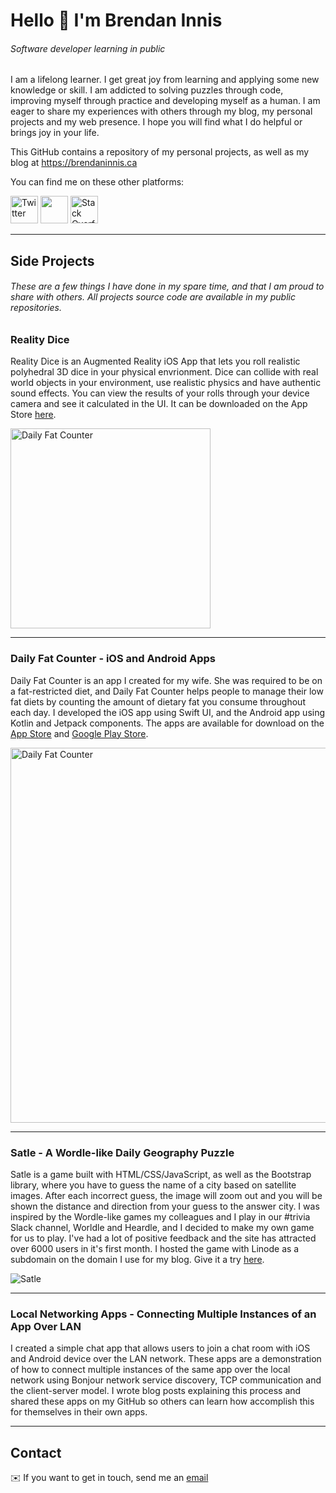 # Hello 👋 I'm Brendan Innis
###### *Software developer learning in public*

I am a lifelong learner. I get great joy from learning and applying some new knowledge or skill. I am addicted to solving puzzles through code, improving myself through practice and developing myself as a human. I am eager to share my experiences with others through my blog, my personal projects and my web presence. I hope you will find what I do helpful or brings joy in your life.

This GitHub contains a repository of my personal projects, as well as my blog at https://brendaninnis.ca

You can find me on these other platforms:

<a href="https://twitter.com/innisbrendan"><img alt="Twitter" src="https://cdn-icons-png.flaticon.com/512/124/124021.png" style="width: 44px; height: 44px;"></img></a><span> </span><a alt="LinkedIn" href="https://www.linkedin.com/in/brendan-innis/"><img src="https://cdn-icons-png.flaticon.com/512/174/174857.png" style="width: 44px; height: 44px;"></img></a><span> </span><a href="https://stackoverflow.com/users/3593889/innisbrendan"><img alt="Stack Overflow" src="https://upload.wikimedia.org/wikipedia/commons/thumb/e/ef/Stack_Overflow_icon.svg/768px-Stack_Overflow_icon.svg.png" style="width: 44px; height: 44px;"></img></a>
- - -

## Side Projects
###### These are a few things I have done in my spare time, and that I am proud to share with others. All projects source code are available in my public repositories.

### Reality Dice

Reality Dice is an Augmented Reality iOS App that lets you roll realistic polyhedral 3D dice in your physical envrionment. Dice can collide with real world objects in your environment, use realistic physics and have authentic sound effects. You can view the results of your rolls through your device camera and see it calculated in the UI. It can be downloaded on the App Store [here](https://apps.apple.com/us/app/reality-dice/id6460648236).

<img alt="Daily Fat Counter" src="https://realitywargames.ca/images/reality-dice-preview.gif" style="width: 320px; height: auto;"></img>

- - -

### Daily Fat Counter - iOS and Android Apps

Daily Fat Counter is an app I created for my wife. She was required to be on a fat-restricted diet, and Daily Fat Counter helps people to manage their low fat diets by counting the amount of dietary fat you consume throughout each day. I developed the iOS app using Swift UI, and the Android app using Kotlin and Jetpack components. The apps are available for download on the [App Store](https://apps.apple.com/app/id1631074004) and [Google Play Store](https://play.google.com/store/apps/details?id=ca.brendaninnis.dailyfatcounter).

<img alt="Daily Fat Counter" src="https://dailyfatcounter.brendaninnis.ca/images/daily-fat-counter-screen1.png" style="width: auto; height: 600px;"></img>

- - -

### Satle - A Wordle-like Daily Geography Puzzle

Satle is a game built with HTML/CSS/JavaScript, as well as the Bootstrap library, where you have to guess the name of a city based on satellite images. After each incorrect guess, the image will zoom out and you will be shown the distance and direction from your guess to the answer city. I was inspired by the Wordle-like games my colleagues and I play in our #trivia Slack channel, Worldle and Heardle, and I decided to make my own game for us to play. I've had a lot of positive feedback and the site has attracted over 6000 users in it's first month. I hosted the game with Linode as a subdomain on the domain I use for my blog. Give it a try [here](https://satle.brendaninnis.ca).

<img alt="Satle" src="https://brendaninnis.ca/uploads/videos/satle.gif"></img>

- - -

### Local Networking Apps - Connecting Multiple Instances of an App Over LAN

I created a simple chat app that allows users to join a chat room with iOS and Android device over the LAN network. These apps are a demonstration of how to connect multiple instances of the same app over the local network using Bonjour network service discovery, TCP communication and the client-server model. I wrote blog posts explaining this process and shared these apps on my GitHub so others can learn how accomplish this for themselves in their own apps.

- - -

## Contact

✉️ If you want to get in touch, send me an [email](mailto:brendaninnis@icloud.com)
